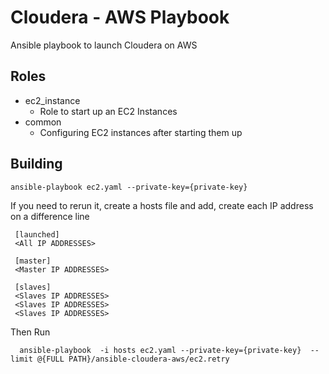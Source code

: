 # Cloudera - AWS Playbook
Ansible playbook to launch Cloudera on AWS

## Roles
* ec2_instance
  * Role to start up an EC2 Instances
* common
  * Configuring EC2 instances after starting them up


## Building

    ansible-playbook ec2.yaml --private-key={private-key}
    
 
 If you need to rerun it, create a hosts file and add, create each IP address on a difference line
     
     [launched]
     <All IP ADDRESSES>
     
     [master]
     <Master IP ADDRESSES>
     
     [slaves]
     <Slaves IP ADDRESSES>
     <Slaves IP ADDRESSES>
     <Slaves IP ADDRESSES>
     
 Then Run
      
      ansible-playbook  -i hosts ec2.yaml --private-key={private-key}  --limit @{FULL PATH}/ansible-cloudera-aws/ec2.retry